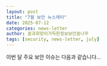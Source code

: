 ```yaml
---
layout: post
title: "7월 보안 뉴스레터"
date: 2025-07-12
categories: news-letter
author: 꿈과희망이가득한정보보안꿈나무
tags: [security, news-letter, july]
---
```


이번 달 주요 보안 이슈는 다음과 같습니다...
